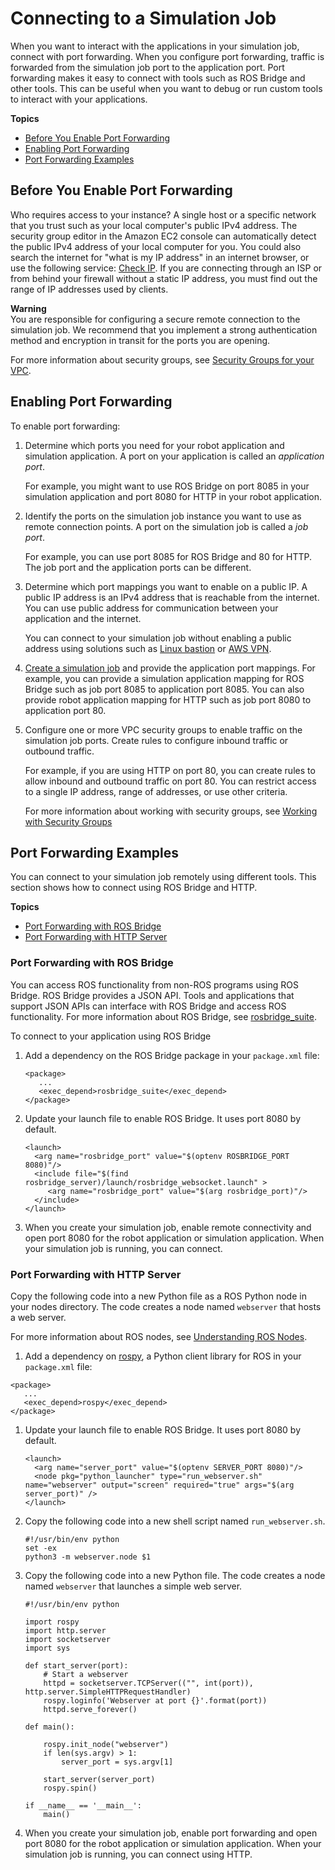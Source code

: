 # Connecting to a Simulation Job<a name="simulation-job-remote-connectivity"></a>

When you want to interact with the applications in your simulation job, connect with port forwarding\. When you configure port forwarding, traffic is forwarded from the simulation job port to the application port\. Port forwarding makes it easy to connect with tools such as ROS Bridge and other tools\. This can be useful when you want to debug or run custom tools to interact with your applications\. 

**Topics**
+ [Before You Enable Port Forwarding](#simulation-job-remote-connectivity-beforestart)
+ [Enabling Port Forwarding](#simulation-job-remote-connectivity-enable)
+ [Port Forwarding Examples](#simulation-job-remote-connectivity-example)

## Before You Enable Port Forwarding<a name="simulation-job-remote-connectivity-beforestart"></a>

Who requires access to your instance? A single host or a specific network that you trust such as your local computer's public IPv4 address\. The security group editor in the Amazon EC2 console can automatically detect the public IPv4 address of your local computer for you\. You could also search the internet for "what is my IP address" in an internet browser, or use the following service: [Check IP](http://checkip.amazonaws.com/)\. If you are connecting through an ISP or from behind your firewall without a static IP address, you must find out the range of IP addresses used by clients\. 

**Warning**  
You are responsible for configuring a secure remote connection to the simulation job\. We recommend that you implement a strong authentication method and encryption in transit for the ports you are opening\. 

For more information about security groups, see [Security Groups for your VPC](https://docs.aws.amazon.com/vpc/latest/userguide/VPC_SecurityGroups.html)\.

## Enabling Port Forwarding<a name="simulation-job-remote-connectivity-enable"></a>

To enable port forwarding:

1. Determine which ports you need for your robot application and simulation application\. A port on your application is called an *application port*\.

   For example, you might want to use ROS Bridge on port 8085 in your simulation application and port 8080 for HTTP in your robot application\. 

1. Identify the ports on the simulation job instance you want to use as remote connection points\. A port on the simulation job is called a *job port*\.

   For example, you can use port 8085 for ROS Bridge and 80 for HTTP\. The job port and the application ports can be different\.

1. Determine which port mappings you want to enable on a public IP\. A public IP address is an IPv4 address that is reachable from the internet\. You can use public address for communication between your application and the internet\. 

   You can connect to your simulation job without enabling a public address using solutions such as [Linux bastion](https://aws.amazon.com/quickstart/architecture/linux-bastion/) or [AWS VPN](https://aws.amazon.com/vpn/)\. 

1. [Create a simulation job](create-simulation-job.md) and provide the application port mappings\. For example, you can provide a simulation application mapping for ROS Bridge such as job port 8085 to application port 8085\. You can also provide robot application mapping for HTTP such as job port 8080 to application port 80\. 

1. Configure one or more VPC security groups to enable traffic on the simulation job ports\. Create rules to configure inbound traffic or outbound traffic\.

   For example, if you are using HTTP on port 80, you can create rules to allow inbound and outbound traffic on port 80\. You can restrict access to a single IP address, range of addresses, or use other criteria\.

   For more information about working with security groups, see [Working with Security Groups](https://docs.aws.amazon.com/vpc/latest/userguide/VPC_SecurityGroups.html#WorkingWithSecurityGroups)

## Port Forwarding Examples<a name="simulation-job-remote-connectivity-example"></a>

You can connect to your simulation job remotely using different tools\. This section shows how to connect using ROS Bridge and HTTP\. 

**Topics**
+ [Port Forwarding with ROS Bridge](#simulation-job-remote-connectivity-example-bridge)
+ [Port Forwarding with HTTP Server](#simulation-job-remote-connectivity-example-html)

### Port Forwarding with ROS Bridge<a name="simulation-job-remote-connectivity-example-bridge"></a>

You can access ROS functionality from non\-ROS programs using ROS Bridge\. ROS Bridge provides a JSON API\. Tools and applications that support JSON APIs can interface with ROS Bridge and access ROS functionality\. For more information about ROS Bridge, see [rosbridge\_suite](http://wiki.ros.org/rosbridge_suite)\. 

To connect to your application using ROS Bridge

1. Add a dependency on the ROS Bridge package in your `package.xml` file:

   ```
   <package>
      ...
      <exec_depend>rosbridge_suite</exec_depend>
   </package>
   ```

1. Update your launch file to enable ROS Bridge\. It uses port 8080 by default\. 

   ```
   <launch>
     <arg name="rosbridge_port" value="$(optenv ROSBRIDGE_PORT 8080)"/>
     <include file="$(find rosbridge_server)/launch/rosbridge_websocket.launch" > 
        <arg name="rosbridge_port" value="$(arg rosbridge_port)"/>
     </include>
   </launch>
   ```

1. When you create your simulation job, enable remote connectivity and open port 8080 for the robot application or simulation application\. When your simulation job is running, you can connect\. 

### Port Forwarding with HTTP Server<a name="simulation-job-remote-connectivity-example-html"></a>

Copy the following code into a new Python file as a ROS Python node in your nodes directory\. The code creates a node named `webserver` that hosts a web server\. 

For more information about ROS nodes, see [Understanding ROS Nodes](http://wiki.ros.org/ROS/Tutorials/UnderstandingNodes)\.

1.  Add a dependency on [rospy](http://wiki.ros.org/rospy), a Python client library for ROS in your `package.xml` file: 

   ```
   <package>
      ...
      <exec_depend>rospy</exec_depend>
   </package>
   ```

1. Update your launch file to enable ROS Bridge\. It uses port 8080 by default\. 

   ```
   <launch>
     <arg name="server_port" value="$(optenv SERVER_PORT 8080)"/>
     <node pkg="python_launcher" type="run_webserver.sh" name="webserver" output="screen" required="true" args="$(arg server_port)" />
   </launch>
   ```

1. Copy the following code into a new shell script named `run_webserver.sh`\. 

   ```
   #!/usr/bin/env python
   set -ex
   python3 -m webserver.node $1
   ```

1. Copy the following code into a new Python file\. The code creates a node named `webserver` that launches a simple web server\.

   ```
   #!/usr/bin/env python
               
   import rospy
   import http.server
   import socketserver
   import sys
   
   def start_server(port):
       # Start a webserver
       httpd = socketserver.TCPServer(("", int(port)), http.server.SimpleHTTPRequestHandler)
       rospy.loginfo('Webserver at port {}'.format(port))
       httpd.serve_forever()
   
   def main():
   
       rospy.init_node("webserver")
       if len(sys.argv) > 1:
           server_port = sys.argv[1]
   
       start_server(server_port)
       rospy.spin()
   
   if __name__ == '__main__':
       main()
   ```

1. When you create your simulation job, enable port forwarding and open port 8080 for the robot application or simulation application\. When your simulation job is running, you can connect using HTTP\. 